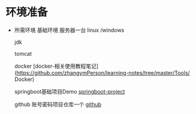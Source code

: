 # 环境准备

- 所需环境
    基础环境 服务器一台 linux /windows
    
    jdk
    
    tomcat
    
    docker
    [docker-相关使用教程笔记](https://github.com/zhangymPerson/learning-notes/tree/master/Tools/ Docker)
    
    springboot基础项目Demo
    [springboot-project](https://github.com/zhangymPerson/springboot-learing)

    github 账号密码项目仓库一个
    [github](https://github.com)
